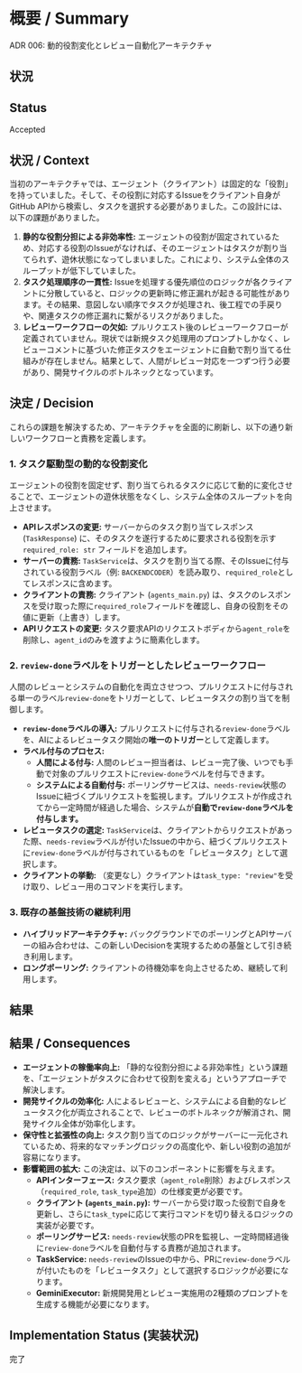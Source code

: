 # 概要 / Summary
ADR 006: 動的役割変化とレビュー自動化アーキテクチャ

## 状況

## Status

Accepted

## 状況 / Context

当初のアーキテクチャでは、エージェント（クライアント）は固定的な「役割」を持っていました。そして、その役割に対応するIssueをクライアント自身がGitHub APIから検索し、タスクを選択する必要がありました。この設計には、以下の課題がありました。

1.  **静的な役割分担による非効率性:** エージェントの役割が固定されているため、対応する役割のIssueがなければ、そのエージェントはタスクが割り当てられず、遊休状態になってしまいました。これにより、システム全体のスループットが低下していました。
2.  **タスク処理順序の一貫性:** Issueを処理する優先順位のロジックが各クライアントに分散していると、ロジックの更新時に修正漏れが起きる可能性があります。その結果、意図しない順序でタスクが処理され、後工程での手戻りや、関連タスクの修正漏れに繋がるリスクがありました。
3.  **レビューワークフローの欠如:** プルリクエスト後のレビューワークフローが定義されていません。現状では新規タスク処理用のプロンプトしかなく、レビューコメントに基づいた修正タスクをエージェントに自動で割り当てる仕組みが存在しません。結果として、人間がレビュー対応を一つずつ行う必要があり、開発サイクルのボトルネックとなっています。

## 決定 / Decision

これらの課題を解決するため、アーキテクチャを全面的に刷新し、以下の通り新しいワークフローと責務を定義します。

### 1. タスク駆動型の動的な役割変化

エージェントの役割を固定せず、割り当てられるタスクに応じて動的に変化させることで、エージェントの遊休状態をなくし、システム全体のスループットを向上させます。

-   **APIレスポンスの変更:** サーバーからのタスク割り当てレスポンス (`TaskResponse`) に、そのタスクを遂行するために要求される役割を示す `required_role: str` フィールドを追加します。
-   **サーバーの責務:** `TaskService`は、タスクを割り当てる際、そのIssueに付与されている役割ラベル（例: `BACKENDCODER`）を読み取り、`required_role`としてレスポンスに含めます。
-   **クライアントの責務:** クライアント (`agents_main.py`) は、タスクのレスポンスを受け取った際に`required_role`フィールドを確認し、自身の役割をその値に更新（上書き）します。
-   **APIリクエストの変更:** タスク要求APIのリクエストボディから`agent_role`を削除し、`agent_id`のみを渡すように簡素化します。

### 2. `review-done`ラベルをトリガーとしたレビューワークフロー

人間のレビューとシステムの自動化を両立させつつ、プルリクエストに付与される単一のラベル`review-done`をトリガーとして、レビュータスクの割り当てを制御します。

-   **`review-done`ラベルの導入:** プルリクエストに付与される`review-done`ラベルを、AIによるレビュータスク開始の**唯一のトリガー**として定義します。
-   **ラベル付与のプロセス:**
    -   **人間による付与:** 人間のレビュー担当者は、レビュー完了後、いつでも手動で対象のプルリクエストに`review-done`ラベルを付与できます。
    -   **システムによる自動付与:** ポーリングサービスは、`needs-review`状態のIssueに紐づくプルリクエストを監視します。プルリクエストが作成されてから一定時間が経過した場合、システムが**自動で`review-done`ラベルを付与します。**
-   **レビュータスクの選定:** `TaskService`は、クライアントからリクエストがあった際、`needs-review`ラベルが付いたIssueの中から、紐づくプルリクエストに`review-done`ラベルが付与されているものを「レビュータスク」として選択します。
-   **クライアントの挙動:** （変更なし）クライアントは`task_type: "review"`を受け取り、レビュー用のコマンドを実行します。

### 3. 既存の基盤技術の継続利用

-   **ハイブリッドアーキテクチャ:** バックグラウンドでのポーリングとAPIサーバーの組み合わせは、この新しいDecisionを実現するための基盤として引き続き利用します。
-   **ロングポーリング:** クライアントの待機効率を向上させるため、継続して利用します。

## 結果

## 結果 / Consequences

-   **エージェントの稼働率向上:** 「静的な役割分担による非効率性」という課題を、「エージェントがタスクに合わせて役割を変える」というアプローチで解決します。
-   **開発サイクルの効率化:** 人によるレビューと、システムによる自動的なレビュータスク化が両立されることで、レビューのボトルネックが解消され、開発サイクル全体が効率化します。
-   **保守性と拡張性の向上:** タスク割り当てのロジックがサーバーに一元化されているため、将来的なマッチングロジックの高度化や、新しい役割の追加が容易になります。
-   **影響範囲の拡大:** この決定は、以下のコンポーネントに影響を与えます。
    -   **APIインターフェース:** タスク要求（`agent_role`削除）およびレスポンス（`required_role`, `task_type`追加）の仕様変更が必要です。
    -   **クライアント (`agents_main.py`):** サーバーから受け取った役割で自身を更新し、さらに`task_type`に応じて実行コマンドを切り替えるロジックの実装が必要です。
    -   **ポーリングサービス:** `needs-review`状態のPRを監視し、一定時間経過後に`review-done`ラベルを自動付与する責務が追加されます。
    -   **TaskService:** `needs-review`のIssueの中から、PRに`review-done`ラベルが付いたものを「レビュータスク」として選択するロジックが必要になります。
    -   **GeminiExecutor:** 新規開発用とレビュー実施用の2種類のプロンプトを生成する機能が必要になります。

## Implementation Status (実装状況)

完了
